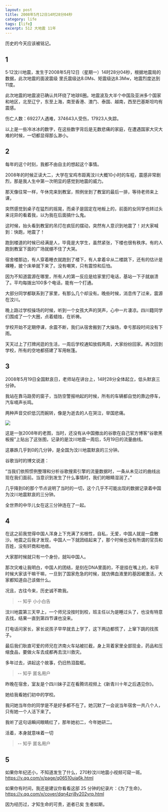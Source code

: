 ```yaml
---
layout: post
title: 2008年5月12日14时28分04秒
category: life
tags: [life]
excerpt: 512 大地震 11年
---
```


历史的今天应该被铭记。

## 1

5·12汶川地震，发生于2008年5月12日（星期一）14时28分04秒，根据地震局的数据，此次地震的面波震级 里氏震级达8.0Ms、矩震级达8.3Mw，地震烈度达到11度。

此次地震的地震波已确认共环绕了地球6圈。地震波及大半个中国及亚洲多个国家和地区，北至辽宁，东至上海，南至香港、澳门、泰国、越南，西至巴基斯坦均有震感。

伤亡人数：69227人遇难，374643人受伤，17923人失踪。

以上是一些冷冰冰的数字，在这些数字背后是无数悲痛的家庭，在遭遇国家大灾大难的时候，一切都显得那么渺小。

## 2

每年的这个时刻，我都不由自主的想起这个事情。

2008年的时候正读大二，大学在宝鸡市距离汶川大概10小时的车程，震感非常剧烈，那是我人生中第一次明显的感觉到地震的威力。

那天像往常一样，午休完来到教室，照例坐到了教室的最后一排，等待老师来上课，

突然感觉到桌子在猛烈的摇晃，而桌子是固定在地板上的，前面的女同学也转过头来诧异的看着我，以为我在后面搞什么鬼。

这时候，抬头看到教室的吊灯在疯狂的摆动，突然有人意识到地震了！对大家喊到：快跑，地震了！

跑到楼道的时候已经满是人，毕竟是大学生，虽然紧张，下楼也很有秩序。有的人跑到教室下面的广场就绷不住了大哭。

宿舍楼那边，有人穿着睡衣就跑到了楼下，有人拿着伞从二楼跳下，还有的估计是裸睡，披个床单就下来了。没有嘲笑，只有震惊和后怕。

因为不知道震源在哪里，所有人的第一反应是给家里打电话，基站一下子就崩溃了。平均每拨出100多个电话，能有一个打通。

大部分同学都联系到了家里，有那么几个却没有。晚些时候，消息传了过来，震源在汶川。

晚上路过学校操场的时候，听到一个女孩大声的哭声，心中一片凄凉。四川籍同学们围成了一个大圈，点着蜡烛，在祈祷。

学校开始不定期停课，余震不断，我们从宿舍搬到了大操场，幸亏那段时间没有下雨。

天天过上了打牌闲逛的生活，一周后学校通知放假两周，大家纷纷回家。再次回到学校，所有的空地都搭建了军用帐篷。


## 3

2008年5月19日全国默哀日，老师站在讲台上，14时28分全体起立，低头默哀三分钟。

我站在靠马路旁的窗子，当防空警报响起的时候，所有的车辆都自觉的靠边停车，汽车嘀声长鸣。

两种声音交织低沉而婉转，像是为逝去的人在哭泣，举国悲痛。

![](http://favorites.ren/assets/images/2019/life/google_512.jpg)

这是一张2008年的老图，当时，还没有从中国撤出的谷歌在自己官方博客“谷歌黑板报”上贴出了这张图，记录的是汶川地震一周后，5月19日的流量曲线。

这暴跌几乎到0的几分钟，是全国为汶川地震默哀的三分钟。

谷歌当时的博文说道：

“当我们依照惯例整理和分析谷歌搜索引擎的流量数据时，一条从未见过的曲线出现在我们面前。当意识到发生了什么事情时，我们的眼睛湿润了。”

几乎降到0的那个节点说明了当时的一切，这个几乎不可能出现的数据记录着中国为汶川地震默哀的三分钟。

全世界的中华儿女在这三分钟连在了一起。


## 4

在这之前我觉得中国人浑身上下充满了劣根性，自私，无爱，中国人就是一盘散沙。地震之后我才发现，中国人一下就团结起来了，那个时候也没有所谓的官员和百姓，没有奸商和地痞。

大家那时候就只有一个身份，就叫中国人。

那次灾难让我明白，中国人的团结，是刻在DNA里面的，不是挂在嘴上的，和平时候大家该干嘛干嘛，一旦到了国家危急的时候，就仿佛血液里的基因被激活，大家都知道自己该做什么。

况且，古往今来，历史诚不欺我。

> -- 知乎 小小白告

汶川地震第三天早上，一个师兄没按时到校，班主任以为是睡过头了，也没有特意去找，结果一直到第四节课也没来。

打电话问家长，家长说孩子早早就去上学了，这下两边都慌了，上窜下跳的找孩子。

最后我们耿直可爱的师兄在济南火车站被拦截，身上背着家里全部现金，药品和压缩食品，要做火车去成都再去汶川救灾。

多年过去，讲起这个故事，仍旧热泪盈眶。

> -- 知乎 匿名用户

昨晚在宿舍，室友是个四川妹子正在看腾讯视频上《新青川十年之后遇见你》。

她给我看她们初中的学校。

我问她当年你的同学是不是好多都不在了。她沉默了一会说当年宿舍一共八个人，只有她一个人活下来了。

我听了这句话瞬间眼睛红了，那年她初二，今年她研二。

活着，本身就意味着一切

> -- 知乎 匿名用户

## 5

如果你年纪还小，不知道发生了什么，270秒汶川地震小视频可窥一斑。https://v.qq.com/x/page/q06510uia6k.html

如果你有时间，我还是建议你看看这部 25 分钟的纪录片：《为了生命》，https://v.qq.com/x/cover/dqn4zrj8y202yrp.html

因为经历过，才知生命的可贵，逝者已矣 生者如斯。